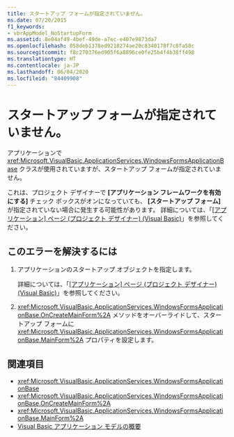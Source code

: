 ```yaml
---
title: スタートアップ フォームが指定されていません。
ms.date: 07/20/2015
f1_keywords:
- vbrAppModel_NoStartupForm
ms.assetid: 8e04af49-4bef-49de-a7ec-e407e9873da7
ms.openlocfilehash: 058deb1378ed9218274ae20c8340178f7c8fa58c
ms.sourcegitcommit: f8c270376ed905f6a8896ce0fe25b4f4b38ff498
ms.translationtype: HT
ms.contentlocale: ja-JP
ms.lasthandoff: 06/04/2020
ms.locfileid: "84409908"
---
```

# <a name="a-startup-form-has-not-been-specified"></a>スタートアップ フォームが指定されていません。

アプリケーションで <xref:Microsoft.VisualBasic.ApplicationServices.WindowsFormsApplicationBase> クラスが使用されていますが、スタートアップ フォームが指定されていません。  
  
 これは、プロジェクト デザイナーで **[アプリケーション フレームワークを有効にする]** チェック ボックスがオンになっていても、 **[スタートアップ フォーム]** が指定されていない場合に発生する可能性があります。 詳細については、「[[アプリケーション] ページ (プロジェクト デザイナー) (Visual Basic)](/visualstudio/ide/reference/application-page-project-designer-visual-basic)」を参照してください。  
  
## <a name="to-correct-this-error"></a>このエラーを解決するには  
  
1. アプリケーションのスタートアップ オブジェクトを指定します。  
  
     詳細については、「[[アプリケーション] ページ (プロジェクト デザイナー) (Visual Basic)](/visualstudio/ide/reference/application-page-project-designer-visual-basic)」を参照してください。  
  
2. <xref:Microsoft.VisualBasic.ApplicationServices.WindowsFormsApplicationBase.OnCreateMainForm%2A> メソッドをオーバーライドして、スタートアップ フォームに <xref:Microsoft.VisualBasic.ApplicationServices.WindowsFormsApplicationBase.MainForm%2A> プロパティを設定します。  
  
## <a name="see-also"></a>関連項目

- <xref:Microsoft.VisualBasic.ApplicationServices.WindowsFormsApplicationBase>
- <xref:Microsoft.VisualBasic.ApplicationServices.WindowsFormsApplicationBase.OnCreateMainForm%2A>
- <xref:Microsoft.VisualBasic.ApplicationServices.WindowsFormsApplicationBase.MainForm%2A>
- [Visual Basic アプリケーション モデルの概要](../../developing-apps/development-with-my/overview-of-the-visual-basic-application-model.md)
